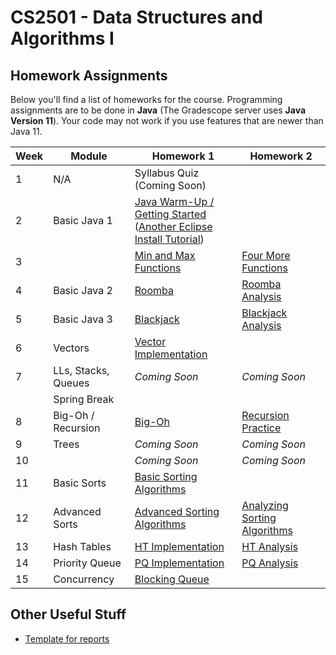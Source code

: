CS2501 - Data Structures and Algorithms I
===============================

<a name="introduction"></a>Homework Assignments
--------------------------------------- 

Below you'll find a list of homeworks for the course. Programming assignments are to be done in **Java** (The Gradescope server uses **Java Version 11**). Your code may not work if you use features that are newer than Java 11.

| Week | Module | Homework 1 | Homework 2 |
|--|------------------------|----------------------------|----------------------------|
| 1 | N/A | Syllabus Quiz (Coming Soon) | |
| 2 | Basic Java 1 | [Java Warm-Up / Getting Started](./BasicJava1/power.pdf)<br>([Another Eclipse Install Tutorial](../java/installingJavaAndEclipse.pdf)) | |
| 3 | | [Min and Max Functions](./BasicJava1/minMax.pdf) | [Four More Functions](./BasicJava1/fourFunctions.pdf) |
| 4 | Basic Java 2 | [Roomba](./BasicJava2/roomba.pdf) | [Roomba Analysis](./BasicJava2/roombaAnalysis.pdf) |
| 5 | Basic Java 3 | [Blackjack](BasicJava3/blackjack.pdf) | [Blackjack Analysis](BasicJava3/blackjackAnalysis.pdf) |
| 6 | Vectors | [Vector Implementation](Vectors/vectors.pdf) |  |
| 7 | LLs, Stacks, Queues | *Coming Soon* | *Coming Soon* |
|  | Spring Break |  |  |
| 8 | Big-Oh / Recursion | [Big-Oh](BigOh/bigOh.pdf) | [Recursion Practice](Recursion/recursion.pdf) |
| 9 | Trees | *Coming Soon* | *Coming Soon* |
| 10 |  | *Coming Soon* | *Coming Soon* |
| 11 | Basic Sorts | [Basic Sorting Algorithms](BasicSorts/basicSorts.pdf) | |
| 12 | Advanced Sorts | [Advanced Sorting Algorithms](AdvancedSorts/advancedSorts.pdf) | [Analyzing Sorting Algorithms](AdvancedSorts/sortingAnalysis.pdf) |
| 13 | Hash Tables | [HT Implementation](HashTables/hashTables.pdf) | [HT Analysis](HashTables/hashTableAnalysis.pdf) |
| 14 | Priority Queue | [PQ Implementation](PriorityQueues/priorityQueues.pdf) | [PQ Analysis](PriorityQueues/priorityQueueAnalysis.pdf) |
| 15 | Concurrency | [Blocking Queue](Concurrency/concurrency.pdf) |  |



<a name="other"></a>Other Useful Stuff
---------------------------------------

- [Template for reports](./WordPaperTemplate.zip) 

